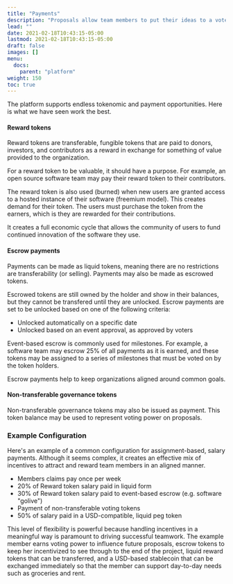 ```yaml
---
title: "Payments"
description: "Proposals allow team members to put their ideas to a vote"
lead: ""
date: 2021-02-18T10:43:15-05:00
lastmod: 2021-02-18T10:43:15-05:00
draft: false
images: []
menu: 
  docs:
    parent: "platform"
weight: 150
toc: true
---
```


The platform supports endless tokenomic and payment opportunities. Here is what we have seen work the best.

#### Reward tokens
Reward tokens are transferable, fungible tokens that are paid to donors, investors, and contributors as a reward in exchange for something of value provided to the organization.

For a reward token to be valuable, it should have a purpose. For example, an open source software team may pay their reward token to their contributors.  

The reward token is also used (burned) when new users are granted access to a hosted instance of their software (freemium model).  This creates demand for their token. The users must purchase the token from the earners, which is they are rewarded for their contributions.

It creates a full economic cycle that allows the community of users to fund continued innovation of the software they use.

#### Escrow payments
Payments can be made as liquid tokens, meaning there are no restrictions are transferability (or selling). Payments may also be made as escrowed tokens. 

Escrowed tokens are still owned by the holder and show in their balances, but they cannot be transfered until they are unlocked. Escrow payments are set to be unlocked based on one of the following criteria:

  - Unlocked automatically on a specific date
  - Unlocked based on an event approval, as approved by voters

Event-based escrow is commonly used for milestones. For example, a software team may escrow 25% of all payments as it is earned, and these tokens may be assigned to a series of milestones that must be voted on by the token holders.

Escrow payments help to keep organizations aligned around common goals.

#### Non-transferable governance tokens
Non-transferable governance tokens may also be issued as payment. This token balance may be used to represent voting power on proposals. 

### Example Configuration
Here's an example of a common configuration for assignment-based, salary payments. Although it seems complex, it creates an effective mix of incentives to attract and reward team members in an aligned manner.
- Members claims pay once per week
- 20% of Reward token salary paid in liquid form
- 30% of Reward token salary paid to event-based escrow (e.g. software "golive")
- Payment of non-transferable voting tokens
- 50% of salary paid in a USD-compatible, liquid peg token

This level of flexibility is powerful because handling incentives in a meaningful way is paramount to driving successful teamwork. The example member earns voting power to influence future proposals, escrow tokens to keep her incentivized to see through to the end of the project, liquid reward tokens that can be transferred, and a USD-based stablecoin that can be exchanged immediately so that the member can support day-to-day needs such as groceries and rent.



